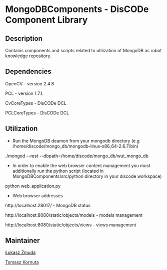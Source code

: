 MongoDBComponents - DisCODe Component Library
===============================

Description
-----------

Contains components and scripts related to utilization of MongoDB as robot knowledge repository.

Dependencies
------------

OpenCV - version 2.4.8

PCL - version 1.7.1. 

CvCoreTypes - DisCODe DCL

PCLCoreTypes - DisCODe DCL

Utilization
----------

   * Run the MongoDB deamon from your mongodb directory (e.g /home/discode/mongo_db/mongodb-linux-x86_64-2.6.7/bin)

./mongod --rest --dbpath=/home/discode/mongo_db/wut_mongo_db

   * In order to enable the web browser content management you must additionally run the python script (located in MongoDBComponents/src/python directory in your discode workspace)

python web_application.py
    
   * Web browser addresses
   
http://localhost:28017/ - MongoDB status

http://localhost:8080/static/objects/models - models management

http://localhost:8080/static/objects/views - views management

Maintainer
----------

[Łukasz Żmuda](lukzmuda1@gmail.com)

[Tomasz Kornuta](tkornuta@gmail.com)
